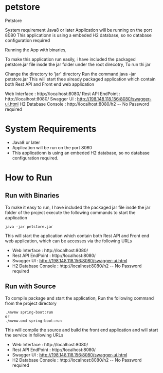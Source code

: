 # petstore
Petstore

System requirement
Java8 or later
Application will be running on the port 8080
This applicationn is using a embeded H2 database, so no database configuration required

Running the App with  binaries,

To make this application run easily, i have included the packaged petstore.jar file insde the jar folder under the root direcotry, To run thi jar

Change the directory to 'jar' directory
Run the command
    java -jar petstore.jar
This will start thee already packaged application which contain both Rest API and Front end web application

Web Interface : http://localhost:8080/
Rest API EndPoint : http://localhost:8080/
Swagger UI : http://198.148.118.156:8080/swagger-ui.html
H2 Database Console : http://localhost:8080/h2       -- No Password required
# System Requirements
 - Java8 or later
 - Application will be run on the port 8080
 - This applicationn is using an embeded H2 database, so no database configuration required.

# How to Run

## Run with Binaries
To make it easy to run, I have included the packaged jar file insde the jar folder of the project
execute the following commands to start the application
```
java -jar petstore.jar
```
This will start the application which contain both Rest API and Front end web application, which can be accesses via the following URLs
 - Web Interface : http://localhost:8080/
 - Rest API EndPoint : http://localhost:8080/
 - Swagger UI : http://198.148.118.156:8080/swagger-ui.html
 - H2 Database Console : http://localhost:8080/h2       -- No Password required

## Run with Source

To compile package and start the application, Run the following command from the project directory
```
./mvnw spring-boot:run  
or
./mvnw.cmd spring-boot:run  
```
This will compile the source  and build the front end application and will start the service in following URLs

 - Web Interface : http://localhost:8080/
 - Rest API EndPoint : http://localhost:8080/
 - Swagger UI : http://198.148.118.156:8080/swagger-ui.html
 - H2 Database Console : http://localhost:8080/h2       -- No Password required

